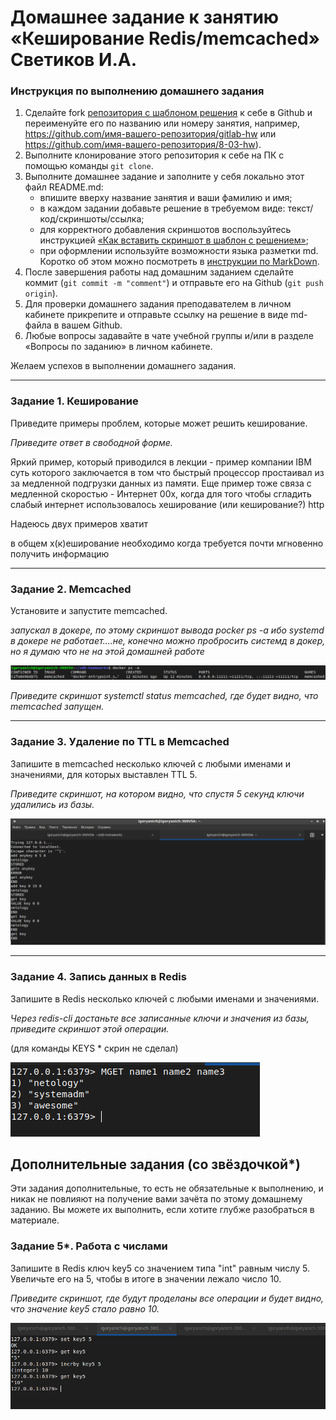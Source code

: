 # Домашнее задание к занятию «Кеширование Redis/memcached» Светиков И.А.

### Инструкция по выполнению домашнего задания

1. Сделайте fork [репозитория c шаблоном решения](https://github.com/netology-code/sys-pattern-homework) к себе в Github и переименуйте его по названию или номеру занятия, например, https://github.com/имя-вашего-репозитория/gitlab-hw или https://github.com/имя-вашего-репозитория/8-03-hw).
2. Выполните клонирование этого репозитория к себе на ПК с помощью команды `git clone`.
3. Выполните домашнее задание и заполните у себя локально этот файл README.md:
   - впишите вверху название занятия и ваши фамилию и имя;
   - в каждом задании добавьте решение в требуемом виде: текст/код/скриншоты/ссылка;
   - для корректного добавления скриншотов воспользуйтесь инструкцией [«Как вставить скриншот в шаблон с решением»](https://github.com/netology-code/sys-pattern-homework/blob/main/screen-instruction.md);
   - при оформлении используйте возможности языка разметки md. Коротко об этом можно посмотреть в [инструкции по MarkDown](https://github.com/netology-code/sys-pattern-homework/blob/main/md-instruction.md).
4. После завершения работы над домашним заданием сделайте коммит (`git commit -m "comment"`) и отправьте его на Github (`git push origin`).
5. Для проверки домашнего задания преподавателем в личном кабинете прикрепите и отправьте ссылку на решение в виде md-файла в вашем Github.
6. Любые вопросы задавайте в чате учебной группы и/или в разделе «Вопросы по заданию» в личном кабинете.

Желаем успехов в выполнении домашнего задания.

---

### Задание 1. Кеширование 

Приведите примеры проблем, которые может решить кеширование. 

*Приведите ответ в свободной форме.*

Яркий пример, который приводился в лекции - пример компании IBM суть которого заключается в том что быстрый процессор простаивал из за медленной подгрузки данных из памяти.
Еще пример тоже связа с медленной скоростью - Интернет 00х, когда для того чтобы сгладить слабый интернет использовалось хеширование (или кеширование?) http 

Надеюсь двух примеров хватит

в общем х(к)еширование необходимо когда требуется почти мгновенно получить информацию

---

### Задание 2. Memcached

Установите и запустите memcached.

*запускал в докере, по этому скриншот вывода pocker ps -a ибо systemd в докере не работает....не, конечно можно пробросить системд в докер, но я думаю что не на этой домашней работе*


![img](https://github.com/igoryanich94/sdb-homeworks/blob/sdbsql-24/img/2/2.png)


*Приведите скриншот systemctl status memcached, где будет видно, что memcached запущен.*

---

### Задание 3. Удаление по TTL в Memcached

Запишите в memcached несколько ключей с любыми именами и значениями, для которых выставлен TTL 5. 

*Приведите скриншот, на котором видно, что спустя 5 секунд ключи удалились из базы.*

![img](https://github.com/igoryanich94/sdb-homeworks/blob/sdbsql-24/img/2/3.png)


---

### Задание 4. Запись данных в Redis

Запишите в Redis несколько ключей с любыми именами и значениями. 

*Через redis-cli достаньте все записанные ключи и значения из базы, приведите скриншот этой операции.*

(для команды KEYS * скрин не сделал)

![img](https://github.com/igoryanich94/sdb-homeworks/blob/sdbsql-24/img/2/4.png)

## Дополнительные задания (со звёздочкой*)
Эти задания дополнительные, то есть не обязательные к выполнению, и никак не повлияют на получение вами зачёта по этому домашнему заданию. Вы можете их выполнить, если хотите глубже разобраться в материале.

### Задание 5*. Работа с числами 

Запишите в Redis ключ key5 со значением типа "int" равным числу 5. Увеличьте его на 5, чтобы в итоге в значении лежало число 10.  

*Приведите скриншот, где будут проделаны все операции и будет видно, что значение key5 стало равно 10.*

![img](https://github.com/igoryanich94/sdb-homeworks/blob/sdbsql-24/img/2/5.png)
